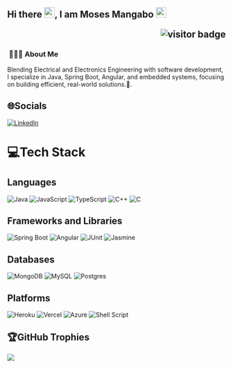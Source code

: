 ## Hi there <img src="https://raw.githubusercontent.com/MartinHeinz/MartinHeinz/master/wave.gif" width="24px">, I am Moses Mangabo <img src="https://github.com/abhishekapk/abhishekapk/blob/master/Assests/Earth.gif" width="24px"> <p align="right"><img src="https://visitor-badge.laobi.icu/badge?page_id=Eng-Musa" alt="visitor badge"/></p>


<h3> &nbsp;👩🏾‍💻 About Me </h3>

Blending Electrical and Electronics Engineering with software development, I specialize in Java, Spring Boot, Angular, and embedded systems, focusing on building efficient, real-world solutions.🦸‍.

## 🌐Socials
[![LinkedIn](https://img.shields.io/badge/LinkedIn-%230077B5.svg?logo=linkedin&logoColor=white)](https://www.linkedin.com/in/moses-mangabo-36572b226) 

# 💻Tech Stack
## Languages

![Java](https://img.shields.io/badge/Java-ED8B00?style=for-the-badge&logo=openjdk&logoColor=white)
![JavaScript](https://img.shields.io/badge/JavaScript-F7DF1E?style=for-the-badge&logo=JavaScript&logoColor=white)
![TypeScript](https://img.shields.io/badge/TypeScript-007ACC?style=for-the-badge&logo=typescript&logoColor=white)
![C++](https://img.shields.io/badge/C%2B%2B-00599C?style=for-the-badge&logo=c%2B%2B&logoColor=white)
![C](https://img.shields.io/badge/C-00599C?style=for-the-badge&logo=c&logoColor=white)

## Frameworks and Libraries
![Spring Boot](https://img.shields.io/badge/Spring_Boot-6DB33F?style=for-the-badge&logo=spring-boot&logoColor=white)
![Angular](https://img.shields.io/badge/Angular-DD0031?style=for-the-badge&logo=angular&logoColor=white)
![JUnit](https://img.shields.io/badge/JUnit-black?style=plastic&logo=junit&logoColor=%23F7DF1E)
![Jasmine](https://img.shields.io/badge/Jasmine-8A4182?style=for-the-badge&logo=jasmine&logoColor=white)

## Databases
![MongoDB](	https://img.shields.io/badge/MongoDB-4EA94B?style=for-the-badge&logo=mongodb&logoColor=white)
![MySQL](https://img.shields.io/badge/MySQL-00000F?style=for-the-badge&logo=mysql&logoColor=white)
![Postgres](https://img.shields.io/badge/PostgreSQL-316192?style=for-the-badge&logo=postgresql&logoColor=white)
<br>

## Platforms

![Heroku](https://img.shields.io/badge/Heroku-430098?style=for-the-badge&logo=heroku&logoColor=white) 
![Vercel](https://img.shields.io/badge/Vercel-000000?style=for-the-badge&logo=vercel&logoColor=white)
![Azure](https://img.shields.io/badge/Microsoft_Azure-0089D6?style=for-the-badge&logo=microsoft-azure&logoColor=white)
![Shell Script](https://img.shields.io/badge/shell_script-%23121011.svg?style=for-the-badge&logo=gnu-bash&logoColor=white) 


<!-- # 📊GitHub Stats :
![Overall Starts](https://github-readme-stats.vercel.app/api?username=Eng-Musa&theme=react&hide_border=false&include_all_commits=false&count_private=false)<br/>
![Commits](https://github-readme-streak-stats.herokuapp.com/?user=Eng-Musa&theme=react&hide_border=false)<br/> -->

## 🏆GitHub Trophies
![](https://github-profile-trophy.vercel.app/?username=Eng-Musa&theme=nord&no-frame=true&no-bg=true&margin-w=4)
